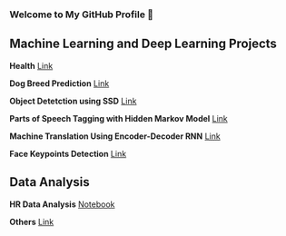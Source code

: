 ### Welcome to My GitHub Profile 👋


## Machine Learning and Deep Learning Projects

**Health**
[Link](https://github.com/VishwasMore/Health-App)

**Dog Breed Prediction**
[Link](https://github.com/VishwasMore/Dog-Breed-Detection)

**Object Detetction using SSD**
[Link](https://github.com/VishwasMore/object-detection-SSD)

**Parts of Speech Tagging with Hidden Markov Model**
[Link](https://github.com/VishwasMore/parts-of-speech-tagging)

**Machine Translation Using Encoder-Decoder RNN** 
[Link](https://github.com/VishwasMore/machine-translation)

**Face Keypoints Detection**
[Link](https://github.com/VishwasMore/face-detection)

## Data Analysis

**HR Data Analysis**
[Notebook](https://github.com/VishwasMore/HR-Data-Analysis-and-Prediction/blob/master/HR-Analysis-Prediction-Visualization.ipynb)

**Others**
[Link](https://github.com/VishwasMore/Exploratory-Data-Analysis)
